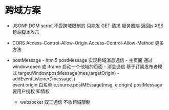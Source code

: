 # 跨域方案

- JSONP
    DOM script 不受跨域限制的
    只能发 GET 请求
    服务器端 返回js XSS 跨站脚本攻击
- CORS
    Access-Control-Allow-Origin
    Access-Control-Allow-Method  更多方法
- postMessage
         - html5 postMessage 实现跨域消息通信
         - 主页面 通过window.open 或 iframe 
           启动一个他域的页面
        - 消息通信 基于订阅发布者模式
            targetWindow.postMessage(mes,targetOrigin)
        - addEventListener('message',)  
            event.origin 白名单
            e.source.postMEssage(msg, e.origin) 
    postMessage 要用户授权 知情权

    - websocket  双工通信 不收跨域限制 